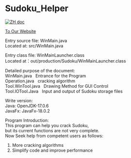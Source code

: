 # Sudoku_Helper

<p>
  <a href="README_ZH.md"><img src="https://img.shields.io/badge/文档-中文版-white.svg" alt="ZH doc"/></a>
</p>

[To Our Website](https://codeforfree.kesug.com/productions/sudoku)

<p>
Entry source file: WinMain.java <br>
Located at: src/WinMain.java <br>

Entry class file: WinMainLauncher.class <br>
Located at：out/production/Sudoku/WinMainLauncher.class <br>

Detailed purpose of the document: <br>
WinMain.java &nbsp; Entrance for the Program <br>
Operation.java &nbsp; cracking algorithm <br>
Tool.WinTool.java &nbsp; Drawing Method for GUI Control <br>
Tool.IOTool.Java &nbsp; Input and output of Sudoku storage files <br>

Write version: <br>
Java:   OpenJDK-17.0.6 <br>
JavaFx: JavaFx-18.0.2 <br>

Program Introduction: <br>
This program can help you crack Sudoku,  <br>
but its current functions are not very complete. <br>
Now Seek help from competent users as follows: <br>
  1. More cracking algorithms <br>
  2. Simplify code and improve performance <br>
</p>
